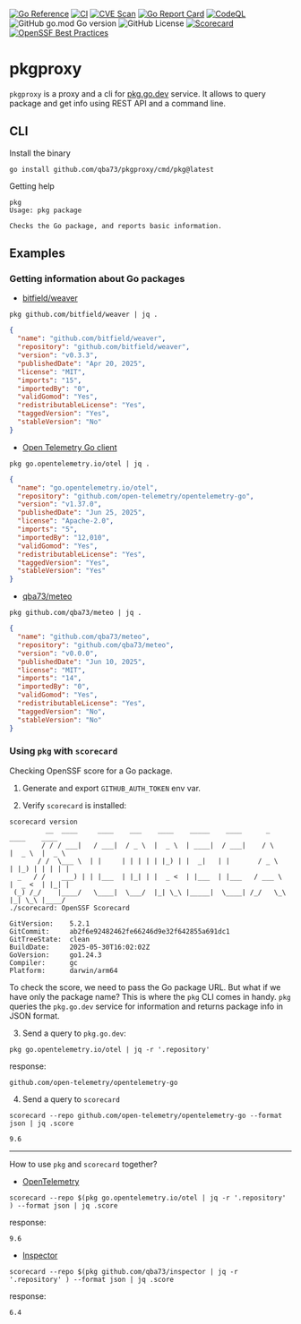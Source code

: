 [![Go Reference](https://pkg.go.dev/badge/github.com/qba73/pkgproxy.svg)](https://pkg.go.dev/github.com/qba73/pkgproxy)
[![CI](https://github.com/qba73/pkgproxy/actions/workflows/ci.yml/badge.svg?branch=main)](https://github.com/qba73/pkgproxy/actions/workflows/ci.yml)
[![CVE Scan](https://github.com/qba73/pkgproxy/actions/workflows/cvescan.yml/badge.svg?branch=main)](https://github.com/qba73/pkgproxy/actions/workflows/cvescan.yml)
[![Go Report Card](https://goreportcard.com/badge/github.com/qba73/pkgproxy)](https://goreportcard.com/report/github.com/qba73/pkgproxy)
[![CodeQL](https://github.com/qba73/pkgproxy/actions/workflows/github-code-scanning/codeql/badge.svg?branch=main)](https://github.com/qba73/pkgproxy/actions/workflows/github-code-scanning/codeql)
![GitHub go.mod Go version](https://img.shields.io/github/go-mod/go-version/qba73/pkgproxy)
![GitHub License](https://img.shields.io/github/license/qba73/pkgproxy)
[![Scorecard](https://github.com/qba73/pkgproxy/actions/workflows/scorecard.yml/badge.svg)](https://github.com/qba73/pkgproxy/actions/workflows/scorecard.yml)
[![OpenSSF Best Practices](https://www.bestpractices.dev/projects/10848/badge)](https://www.bestpractices.dev/projects/10848)




# pkgproxy

`pkgproxy` is a proxy and a cli for [pkg.go.dev](https://pkg.go.dev) service. It allows to query package and get info using REST API and a command line.

## CLI

Install the binary

```shell
go install github.com/qba73/pkgproxy/cmd/pkg@latest
```

Getting help

```shell
pkg
Usage: pkg package

Checks the Go package, and reports basic information.
```

## Examples

### Getting information about Go packages

- [bitfield/weaver](https://pkg.go.dev/github.com/bitfield/weaver)

```shell
pkg github.com/bitfield/weaver | jq .
```
```json
{
  "name": "github.com/bitfield/weaver",
  "repository": "github.com/bitfield/weaver",
  "version": "v0.3.3",
  "publishedDate": "Apr 20, 2025",
  "license": "MIT",
  "imports": "15",
  "importedBy": "0",
  "validGomod": "Yes",
  "redistributableLicense": "Yes",
  "taggedVersion": "Yes",
  "stableVersion": "No"
}
```

- [Open Telemetry Go client](https://pkg.go.dev/go.opentelemetry.io/otel)

```shell
pkg go.opentelemetry.io/otel | jq .
```
```json
{
  "name": "go.opentelemetry.io/otel",
  "repository": "github.com/open-telemetry/opentelemetry-go",
  "version": "v1.37.0",
  "publishedDate": "Jun 25, 2025",
  "license": "Apache-2.0",
  "imports": "5",
  "importedBy": "12,010",
  "validGomod": "Yes",
  "redistributableLicense": "Yes",
  "taggedVersion": "Yes",
  "stableVersion": "Yes"
}
```

- [qba73/meteo](https://pkg.go.dev/github.com/qba73/meteo)

```shell
pkg github.com/qba73/meteo | jq .
```
```json
{
  "name": "github.com/qba73/meteo",
  "repository": "github.com/qba73/meteo",
  "version": "v0.0.0",
  "publishedDate": "Jun 10, 2025",
  "license": "MIT",
  "imports": "14",
  "importedBy": "0",
  "validGomod": "Yes",
  "redistributableLicense": "Yes",
  "taggedVersion": "No",
  "stableVersion": "No"
}
```

### Using `pkg` with `scorecard`

Checking OpenSSF score for a Go package.

1. Generate and export `GITHUB_AUTH_TOKEN` env var.

2. Verify `scorecard` is installed:

```shell
scorecard version
         __  ____     ____    ___    ____    _____    ____      _      ____    ____
        / / / ___|   / ___|  / _ \  |  _ \  | ____|  / ___|    / \    |  _ \  |  _ \
       / /  \___ \  | |     | | | | | |_) | |  _|   | |       / _ \   | |_) | | | | |
  _   / /    ___) | | |___  | |_| | |  _ <  | |___  | |___   / ___ \  |  _ <  | |_| |
 (_) /_/    |____/   \____|  \___/  |_| \_\ |_____|  \____| /_/   \_\ |_| \_\ |____/
./scorecard: OpenSSF Scorecard

GitVersion:    5.2.1
GitCommit:     ab2f6e92482462fe66246d9e32f642855a691dc1
GitTreeState:  clean
BuildDate:     2025-05-30T16:02:02Z
GoVersion:     go1.24.3
Compiler:      gc
Platform:      darwin/arm64
```

To check the score, we need to pass the Go package URL. But what if we have only the package name? This is where the `pkg` CLI comes in handy. `pkg` queries the `pkg.go.dev` service for information and returns package info in JSON format.

3. Send a query to `pkg.go.dev`:
```shell
pkg go.opentelemetry.io/otel | jq -r '.repository'
```
response:
```
github.com/open-telemetry/opentelemetry-go
```

4. Send a query to `scorecard`

```shell
scorecard --repo github.com/open-telemetry/opentelemetry-go --format json | jq .score
```
```shell
9.6
```

---

How to use `pkg` and `scorecard` together?

- [OpenTelemetry](https://github.com/open-telemetry/opentelemetry-go)

```shell
scorecard --repo $(pkg go.opentelemetry.io/otel | jq -r '.repository' ) --format json | jq .score
```
response:
```shell
9.6
```

- [Inspector](https://github.com/qba73/inspector)
```shell
scorecard --repo $(pkg github.com/qba73/inspector | jq -r '.repository' ) --format json | jq .score
```
response:
```shell
6.4
```
